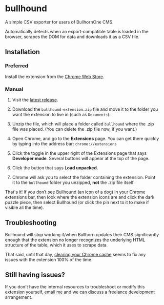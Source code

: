 # bullhound

A simple CSV exporter for users of BullhornOne CMS.

Automatically detects when an export-compatible table is loaded in the browser, scrapes the DOM for data and downloads it as a CSV file.

## Installation

### Preferred

Install the extension from the [Chrome Web Store](https://chromewebstore.google.com/detail/bullhound/nhgjcfbmfmohpjnkmepoiknmjfpeijha?pli=1).

### Manual

1. Visit the [latest release](https://github.com/adapowers/bullhound/releases/latest).

1. Download the `bullhound-extension.zip` file and move it to the folder you want the extension to live in (such as `Documents`).

1. Unzip the file, which will place a folder called `bullhound` where the .zip file was placed. (You can delete the .zip file now, if you want.)

1. Open Chrome, and go to the **Extensions** page. You can get there quickly by typing into the address bar: `chrome://extensions`

1. Click the toggle in the upper right of the Extensions page that says **Developer mode**. Several buttons will appear at the top of the page.

1. Click the button that says **Load unpacked**.

1. Chrome will ask you to select the folder containing the extension. Point it to the `bullhound` folder you unzipped, **not** the .zip file itself.

That's it! If you don’t see Bullhound (an icon of a dog) in your Chrome extensions bar, then look where the extension icons are and click the dark puzzle piece, then select Bullhound (or click the pin next to it to make if visible all the time).

## Troubleshooting

Bullhound will stop working if/when Bullhorn updates their CMS significantly enough that the extension no longer recognizes the underlying HTML structure of the table, which it uses to scrape data.

That said, until that day, [clearing your Chrome cache](http://google.com/search?q=chrome+how+to+clear+cache) seems to fix any issues with the extension 100% of the time.

## Still having issues?

If you don't have the internal resources to troubleshoot or modify this extension yourself, [email me](mailto:ada@powe.rs?subject=Bullhound) and we can discuss a freelance development arrangement.
